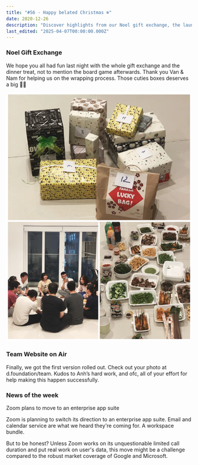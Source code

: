 ```yaml
---
title: "#56 - Happy belated Christmas ❄️"
date: 2020-12-26
description: "Discover highlights from our Noel gift exchange, the launch of our team website, and Zoom's plan to shift toward an enterprise app suite with email and calendar features."
last_edited: "2025-04-07T00:00:00.000Z"
---
```


### Noel Gift Exchange

We hope you all had fun last night with the whole gift exchange and the dinner treat, not to mention the board game afterwards. Thank you Van & Nam for helping us on the wrapping process. Those cuties boxes deserves a big 👏🏻

![](assets/notion-image-1744007093924-qaq47.webp)

### Team Website on Air

Finally, we got the first version rolled out. Check out your photo at d.foundation/team. Kudos to Anh’s hard work, and ofc, all of your effort for help making this happen successfully.

### News of the week

Zoom plans to move to an enterprise app suite

Zoom is planning to switch its direction to an enterprise app suite. Email and calendar service are what we heard they're coming for. A workspace bundle.

But to be honest? Unless Zoom works on its unquestionable limited call duration and put real work on user's data, this move might be a challenge compared to the robust market coverage of Google and Microsoft.
